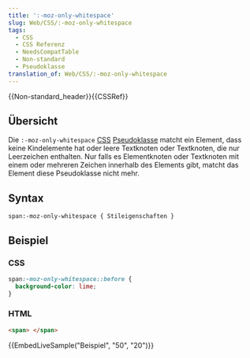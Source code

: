 ```yaml
---
title: ':-moz-only-whitespace'
slug: Web/CSS/:-moz-only-whitespace
tags:
  - CSS
  - CSS Referenz
  - NeedsCompatTable
  - Non-standard
  - Pseudoklasse
translation_of: Web/CSS/:-moz-only-whitespace
---
```

{{Non-standard_header}}{{CSSRef}}

## Übersicht

Die `:-moz-only-whitespace` [CSS](/de/docs/Web/CSS) [Pseudoklasse](/de/docs/Web/CSS/Pseudo-classes) matcht ein Element, dass keine Kindelemente hat oder leere Textknoten oder Textknoten, die nur Leerzeichen enthalten. Nur falls es Elementknoten oder Textknoten mit einem oder mehreren Zeichen innerhalb des Elements gibt, matcht das Element diese Pseudoklasse nicht mehr.

## Syntax

    span:-moz-only-whitespace { Stileigenschaften }

## Beispiel

### CSS

```css
span:-moz-only-whitespace::before {
  background-color: lime;
}
```

### HTML

```html
<span> </span>
```

{{EmbedLiveSample("Beispiel", "50", "20")}}
